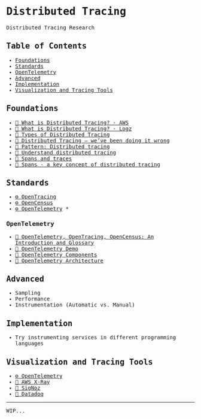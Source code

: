 <samp>

# Distributed Tracing

Distributed Tracing Research

## Table of Contents
* [Foundations](#foundations)
* [Standards](#standards)
 * [OpenTelemetry](#opentelemetry)
* [Advanced](#advanced)
* [Implementation](#implementation)
* [Visualization and Tracing Tools](#visualization-and-tracing-tools)

## Foundations
* [📝 What is Distributed Tracing? - AWS](https://aws.amazon.com/what-is/distributed-tracing/)
* [📝 What is Distributed Tracing? - Logz](https://docs.logz.io/docs/user-guide/distributed-tracing/tracing-overview/what-tracing/)
* [📝 Types of Distributed Tracing](https://edgedelta.com/company/blog/what-is-distributed-tracing#:~:text=impacting%20system%20performance.-,Types%20of%20Distributed%20Tracing,-Distributed%20tracing%20allows)
* [📝 Distributed Tracing — we’ve been doing it wrong](https://copyconstruct.medium.com/distributed-tracing-weve-been-doing-it-wrong-39fc92a857df)
* [📝 Pattern: Distributed tracing](https://microservices.io/patterns/observability/distributed-tracing.html)
* [📝 Understand distributed tracing](https://docs.lightstep.com/docs/understand-distributed-tracing)
* [📝 Spans and traces](https://docs.lightstep.com/docs/understand-distributed-tracing#spans-and-traces)
* [📝 Spans - a key concept of distributed tracing](https://signoz.io/blog/distributed-tracing-span/)

## Standards
* [⚙️ OpenTracing](https://opentracing.io/)
* [⚙️ OpenCensus](https://opencensus.io/)
* [⚙️ OpenTelemetry](https://opentelemetry.io/) *
  
### OpenTelemetry
* [📝 OpenTelemetry, OpenTracing, OpenCensus: An Introduction and Glossary](https://medium.com/honeycombio/opentelemetry-opentracing-opencensus-an-introduction-and-glossary-honeycomb-4fa5ae9534d)
* [📝 OpenTelemetry Demo](https://opentelemetry.io/ecosystem/demo/)
* [📝 OpenTelemetry Components](https://opentelemetry.io/docs/concepts/components/)
* [📝 OpenTelemetry Architecture](https://opentelemetry.io/docs/collector/architecture/)

## Advanced
* Sampling
* Performance
* Instrumentation (Automatic vs. Manual)

## Implementation
* Try instrumenting services in different programming languages

## Visualization and Tracing Tools
* [⚙️ OpenTelemetry](https://opentelemetry.io/)
* [🔭 AWS X-Ray](https://aws.amazon.com/xray/)
* [🔭 SigNoz](https://signoz.io/distributed-tracing/)
* [🔭 Datadog](https://www.datadoghq.com/product/apm/#code-level-tracing)

***
WIP...

</samp>
